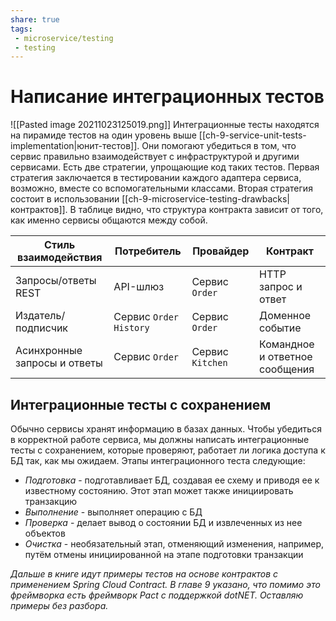```yaml
---
share: true
tags:
 - microservice/testing
 - testing
---
```

# Написание интеграционных тестов
![[Pasted image 20211023125019.png]]
Интеграционные тесты находятся на пирамиде тестов на один уровень выше [[ch-9-service-unit-tests-implementation|юнит-тестов]]. Они помогают убедиться в том, что сервис правильно взаимодействует с инфраструктурой и другими сервисами. Есть две стратегии, упрощающие код таких тестов.
Первая стратегия заключается в тестировании каждого адаптера сервиса, возможно, вместе со вспомогательными классами.
Вторая стратегия состоит в использовании [[ch-9-microservice-testing-drawbacks|контрактов]]. В таблице видно, что структура контракта зависит от того, как именно сервисы общаются между собой.

|Стиль взаимодействия|Потребитель|Провайдер|Контракт|
|---|---|---|---|
|Запросы/ответы REST|API-шлюз|Сервис `Order`|HTTP запрос и ответ|
|Издатель/подписчик|Сервис `Order History`|Сервис `Order`|Доменное событие|
|Асинхронные запросы и ответы|Сервис `Order`|Сервис `Kitchen`|Командное и ответное сообщения|

## Интеграционные тесты с сохранением
Обычно сервисы хранят информацию в базах данных. Чтобы убедиться в корректной работе сервиса, мы должны написать интеграционные тесты с сохранением, которые проверяют, работает ли логика доступа к БД так, как мы ожидаем.
Этапы интеграционного теста следующие:
- *Подготовка* - подготавливает БД, создавая ее схему и приводя ее к известному состоянию. Этот этап может также инициировать транзакцию
- *Выполнение* - выполняет операцию с БД
- *Проверка* - делает вывод о состоянии БД и извлеченных из нее объектов
- *Очистка* - необязательный этап, отменяющий изменения, например, путём отмены инициированной на этапе подготовки транзакции

*Дальше в книге идут примеры тестов на основе контрактов с применением Spring Cloud Contract. В главе 9 указано, что помимо это фреймворка есть фреймворк Pact с поддержкой dotNET. Оставляю примеры без разбора.*